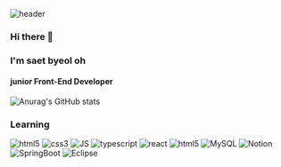 ![header](https://capsule-render.vercel.app/api?type=wave&color=auto&height=300&section=header&text=welcome!👋&fontSize=90)

### Hi there 👋
### I'm saet byeol oh
#### junior Front-End Developer 

<!--
**saetbyeoloh/saetbyeoloh** is a ✨ _special_ ✨ repository because its `README.md` (this file) appears on your GitHub profile.

Here are some ideas to get you started:

- 🔭 I’m currently working on ...
- 🌱 I’m currently learning ...
- 👯 I’m looking to collaborate on ...
- 🤔 I’m looking for help with ...
- 💬 Ask me about ...
- 📫 How to reach me: ...
- 😄 Pronouns: ...
- ⚡ Fun fact: ...
-->
![Anurag's GitHub stats](https://github-readme-stats.vercel.app/api?username=saetbyeoloh&show_icons=true&theme=flag-india)

### Learning
![html5](https://img.shields.io/badge/html5-%23E34F26.svg?style=flat-square&logo=html5&logoColor=white)
![css3](https://img.shields.io/badge/css3-%231572B6.svg?style=flat-square&logo=css3&logoColor=white)
![JS](https://img.shields.io/badge/JavaScript-F7DF1E?style=flat-square&logo=JavaScript&logoColor=black)
![typescript](https://shields.io/badge/TypeScript-3178C6?logo=TypeScript&logoColor=FFF&style=flat-square)
![react](https://img.shields.io/badge/React-61DAFB?style=flat-square&logo=react&logoColor=white)
![html5](https://img.shields.io/badge/github-black.svg?style=flat-square&logo=github&logoColor=white)
![MySQL](https://img.shields.io/badge/MySQL-4479A1?style=flat-square&logo=MySQL&logoColor=black)
![Notion](https://img.shields.io/badge/Notion-black.svg?style=flat-square&logo=Notion&logoColor=white)
![SpringBoot](https://shields.io/badge/SpringBoot-6DB33F?logo=SpringBoot&logoColor=FFF&style=flat-square)
![Eclipse](https://shields.io/badge/Eclipse-2C2255?logo=Eclipse&logoColor=FFF&style=flat-square)
